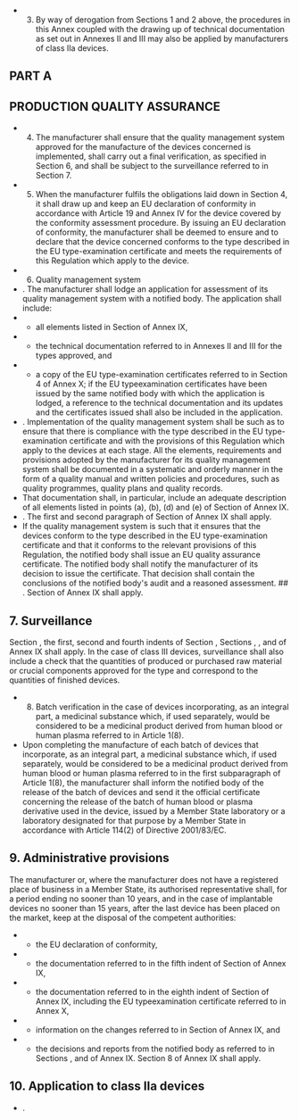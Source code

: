 - 3. By  way  of  derogation  from  Sections  1  and  2  above,  the  procedures  in  this  Annex  coupled  with  the  drawing  up of  technical  documentation  as  set  out  in  Annexes  II  and  III  may  also  be  applied  by  manufacturers  of  class  IIa devices.
## PART A
## PRODUCTION QUALITY ASSURANCE
- 4. The manufacturer shall ensure  that  the  quality  management  system approved  for  the  manufacture  of  the  devices concerned  is  implemented,  shall  carry  out  a  final  verification,  as  specified  in  Section  6,  and  shall  be  subject  to the surveillance referred to in Section 7.
- 5. When  the  manufacturer  fulfils  the  obligations  laid  down  in  Section  4,  it  shall  draw  up  and  keep  an  EU declaration  of  conformity  in  accordance  with  Article  19  and  Annex  IV  for  the  device  covered  by  the  conformity assessment  procedure.  By  issuing  an  EU  declaration  of  conformity,  the  manufacturer  shall  be  deemed  to  ensure and  to  declare  that  the  device  concerned  conforms  to  the  type  described  in  the  EU  type-examination  certificate and meets the requirements of this Regulation which apply to the device.
- 6. Quality management system
- . The  manufacturer  shall  lodge  an  application  for  assessment  of  its  quality  management  system  with  a  notified body. The application shall include:
- -  all elements listed in Section  of Annex IX,
- -  the technical documentation referred to in Annexes II and III for  the types approved, and
- -  a  copy  of  the  EU  type-examination  certificates  referred  to  in  Section  4  of  Annex  X;  if  the  EU  typeexamination  certificates  have  been  issued  by  the  same  notified  body  with  which  the  application  is  lodged, a  reference to the technical documentation and its updates and the certificates issued shall also be included in the application.
- . Implementation  of  the  quality  management  system  shall  be  such  as  to  ensure  that  there  is  compliance  with  the type  described  in  the  EU  type-examination  certificate  and  with  the  provisions  of  this  Regulation  which  apply  to the  devices  at  each  stage.  All  the  elements,  requirements  and  provisions  adopted  by  the  manufacturer  for  its quality  management  system  shall  be  documented  in  a  systematic  and  orderly  manner  in  the  form  of  a  quality manual and written policies and procedures, such as quality programmes, quality plans and quality records.
- That documentation shall, in particular, include an adequate description of all elements listed in points (a), (b), (d) and (e) of Section  of Annex IX.
- . The first and second paragraph of Section  of Annex IX shall apply.
- If  the  quality management system is such that it ensures that the devices conform to the type described in the EU type-examination  certificate  and  that  it  conforms  to  the  relevant  provisions  of  this  Regulation,  the  notified  body shall  issue  an  EU  quality  assurance  certificate.  The  notified  body  shall  notify  the  manufacturer  of  its  decision  to issue  the  certificate.  That  decision  shall  contain  the  conclusions  of  the  notified  body's  audit  and  a  reasoned assessment. ## . Section  of Annex IX shall apply.
## 7. Surveillance
Section  ,  the  first,  second  and  fourth  indents  of  Section  ,  Sections  ,  ,    and    of  Annex  IX  shall apply.
In  the  case  of  class  III  devices,  surveillance  shall  also  include  a  check  that  the  quantities  of  produced  or purchased  raw  material  or  crucial  components  approved  for  the  type  and  correspond  to  the  quantities  of finished devices.
- 8. Batch  verification  in  the  case  of  devices  incorporating,  as  an  integral  part,  a  medicinal  substance  which,  if  used separately,  would  be  considered  to be  a  medicinal  product  derived  from  human  blood or human plasma referred to in Article 1(8).
- Upon  completing  the  manufacture  of  each  batch  of  devices  that  incorporate,  as  an  integral  part,  a  medicinal substance  which,  if  used  separately,  would  be  considered  to  be  a  medicinal  product  derived  from  human  blood or  human plasma referred to in the first subparagraph of Article 1(8), the manufacturer shall inform the notified body of  the  release  of  the  batch  of  devices  and  send  it  the  official  certificate  concerning  the  release  of  the  batch of  human  blood  or  plasma  derivative  used  in  the  device,  issued  by  a  Member  State  laboratory  or  a  laboratory designated for  that purpose by a Member State in accordance with Article 114(2) of Directive 2001/83/EC.
## 9. Administrative provisions
The manufacturer or, where the manufacturer does not have a registered place of business in a Member State, its authorised  representative  shall,  for  a  period  ending  no  sooner  than  10  years,  and  in  the  case  of  implantable devices  no  sooner  than  15  years,  after  the  last  device  has  been  placed  on  the  market,  keep  at  the  disposal  of  the competent authorities:
- -  the EU declaration of conformity,
- -  the documentation referred to in the fifth indent of Section  of Annex IX,
- -  the  documentation  referred  to  in  the  eighth  indent  of  Section    of  Annex  IX,  including  the  EU  typeexamination certificate referred to in Annex X,
- -  information on the changes referred to in Section  of Annex IX, and
- -  the decisions and reports from the notified body as referred to in Sections ,  and  of Annex IX.
Section 8 of Annex IX shall apply.
## 10. Application to class IIa devices
- . 
